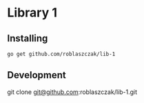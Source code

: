 # Library 1

## Installing

    go get github.com/roblaszczak/lib-1

## Development

git clone git@github.com:roblaszczak/lib-1.git

